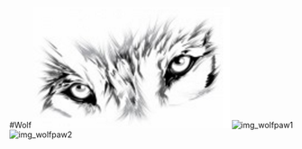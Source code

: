 #Wolf ![img_wolfeyes](https://github.com/last-stand/wolf/blob/master/eyes.png) ![img_wolfpaw1](http://www.cursor.cc/cursor/220/26/cursor.png) ![img_wolfpaw2](http://www.wildwolfwomen.com/sl/images/paw.gif)
